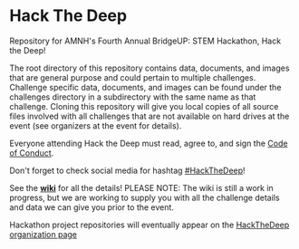 # Hack The Deep
Repository for AMNH's Fourth Annual BridgeUP: STEM Hackathon, Hack the Deep!

The root directory of this repository contains data, documents, and images that are general purpose and could pertain to multiple challenges. Challenge specific data, documents, and images can be found under the challenges directory in a subdirectory with the same name as that challenge. Cloning this repository will give you local copies of all source files involved with all challenges that are not available on hard drives at the event (see organizers at the event for details).

Everyone attending Hack the Deep must read, agree to, and sign the [Code of Conduct](https://github.com/amnh/HackTheDeep/blob/master/CODE_OF_CONDUCT.md).

Don't forget to check social media for hashtag [#HackTheDeep](https://twitter.com/search?f=tweets&vertical=default&q=hackthedeep&src=typd)!

See the [**wiki**](https://github.com/amnh/HackTheDeep/wiki) for all the details! PLEASE NOTE: The wiki is still a work in progress, but we are working to supply you with all the challenge details and data we can give you prior to the event.

Hackathon project repositories will eventually appear on the [HackTheDeep organization page](https://github.com/HackTheDeep)
